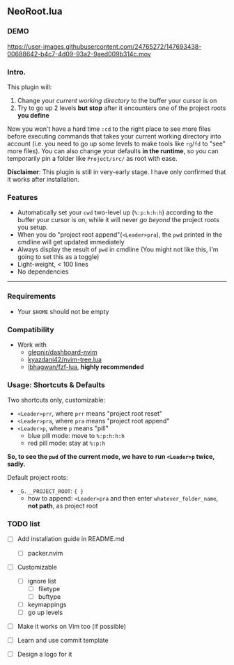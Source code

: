 NeoRoot.lua
---

### DEMO

https://user-images.githubusercontent.com/24765272/147693438-00688642-b4c7-4d09-93a2-9aed009b314c.mov

### Intro.

This plugin will:

1. Change your _current working directory_ to the buffer your cursor is on
2. Try to go up 2 levels __but stop__ after it encounters one of the project roots __you define__

Now you won't have a hard time `:cd` to the right place to see more files before executing commands that takes your current working directory into account
 (i.e. you need to go up some levels to make tools like `rg`/`fd` to "see" more files).
You can also change your defaults __in the runtime__, so you can temporarily pin a folder like `Project/src/` as root with ease.

__Disclaimer__: This plugin is still in very-early stage. I have only confirmed that it works after installation.

### Features

- Automatically set your `cwd` two-level up (`%:p:h:h:h`) according to the buffer your cursor is on,
  while it will never _go beyond_ the project roots you setup.
- When you do "project root append"(`<Leader>pra`), the `pwd` printed in the cmdline will get updated immediately
- Always display the result of `pwd` in cmdline (You might not like this, I'm going to set this as a toggle)
- Light-weight, < 100 lines
- No dependencies

---

### Requirements

- Your `$HOME` should not be empty

### Compatibility

- Work with
  - [glepnir/dashboard-nvim](https://github.com/glepnir/dashboard-nvim)
  - [kyazdani42/nvim-tree.lua](https://github.com/kyazdani42/nvim-tree.lua)
  - [ibhagwan/fzf-lua](https://github.com/ibhagwan/fzf-lua), __highly recommended__

### Usage: Shortcuts & Defaults

Two shortcuts only, customizable:

- `<Leader>prr`, where `prr` means "project root reset"
- `<Leader>pra`, where `pra` means "project root append"
- `<Leader>p`, where `p` means "pill"
  - blue pill mode: move to `%:p:h:h:h`
  - red pill mode: stay at `%:p:h`

__So, to see the `pwd` of the current mode, we have to run `<Leader>p` twice, sadly.__

Default project roots:

- `_G.__PROJECT_ROOT`: `{ }`
  - how to append: `<Leader>pra` and then enter `whatever_folder_name`, __not path__, as project root

### TODO list

- [ ] Add installation guide in README.md
  - [ ] packer.nvim
- [ ] Customizable
  - [ ] ignore list
    - [ ] filetype
    - [ ] buftype
  - [ ] keymappings
  - [ ] go up levels
- [ ] Make it works on Vim too (if possible)
- [ ] Learn and use commit template
- [ ] Design a logo for it

